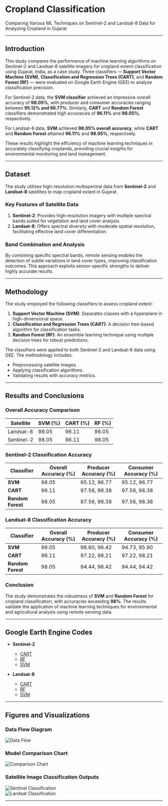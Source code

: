 # **Cropland Classification**  
Comparing Various ML Techniques on Sentinel-2 and Landsat-8 Data for Analyzing Cropland in Gujarat  

---

## **Introduction**  
This study compares the performance of machine learning algorithms on Sentinel-2 and Landsat-8 satellite imagery for cropland extent classification using Gujarat, India, as a case study. Three classifiers — **Support Vector Machine (SVM)**, **Classification and Regression Trees (CART)**, and **Random Forest (RF)** — were evaluated on Google Earth Engine (GEE) to analyze classification precision.  

For Sentinel-2 data, the **SVM classifier** achieved an impressive overall accuracy of **98.05%**, with producer and consumer accuracies ranging between **95.12% and 96.77%**. Similarly, **CART** and **Random Forest** classifiers demonstrated high accuracies of **96.11%** and **98.05%**, respectively.  

For Landsat-8 data, **SVM** achieved **98.05% overall accuracy**, while **CART** and **Random Forest** attained **96.11%** and **98.05%**, respectively.  

These results highlight the efficiency of machine learning techniques in accurately classifying croplands, providing crucial insights for environmental monitoring and land management.  

---

## **Dataset**  
The study utilizes high-resolution multispectral data from **Sentinel-2** and **Landsat-8** satellites to map cropland extent in Gujarat.  

### **Key Features of Satellite Data**  
1. **Sentinel-2**: Provides high-resolution imagery with multiple spectral bands suited for vegetation and land cover analysis.  
2. **Landsat-8**: Offers spectral diversity with moderate spatial resolution, facilitating effective land cover differentiation.  

### **Band Combination and Analysis**  
By combining specific spectral bands, remote sensing enables the detection of subtle variations in land cover types, improving classification outcomes. This approach exploits sensor-specific strengths to deliver highly accurate results.  

---

## **Methodology**  
The study employed the following classifiers to assess cropland extent:  

1. **Support Vector Machine (SVM)**: Separates classes with a hyperplane in high-dimensional space.  
2. **Classification and Regression Trees (CART)**: A decision tree-based algorithm for classification tasks.  
3. **Random Forest (RF)**: An ensemble learning technique using multiple decision trees for robust predictions.  

The classifiers were applied to both Sentinel-2 and Landsat-8 data using GEE. The methodology includes:  
- Preprocessing satellite images.  
- Applying classification algorithms.  
- Validating results with accuracy metrics.  

---

## **Results and Conclusions**  
### **Overall Accuracy Comparison**  

| Satellite   | SVM (%) | CART (%) | RF (%)   |  
|-------------|---------|----------|----------|  
| Landsat-8   | 98.05   | 96.11    | 98.05    |  
| Sentinel-2  | 98.05   | 96.11    | 98.05    |  

### **Sentinel-2 Classification Accuracy**  

| Classifier        | Overall Accuracy (%) | Producer Accuracy (%) | Consumer Accuracy (%) |  
|--------------------|----------------------|------------------------|------------------------|  
| **SVM**           | 98.05               | 95.12, 96.77          | 95.12, 96.77          |  
| **CART**          | 96.11               | 97.56, 98.38          | 97.56, 98.38          |  
| **Random Forest** | 98.05               | 97.56, 98.38          | 97.56, 98.38          |  

### **Landsat-8 Classification Accuracy**  

| Classifier        | Overall Accuracy (%) | Producer Accuracy (%) | Consumer Accuracy (%) |  
|--------------------|----------------------|------------------------|------------------------|  
| **SVM**           | 98.05               | 98.60, 96.42          | 94.73, 95.90          |  
| **CART**          | 96.11               | 97.22, 98.21          | 97.22, 98.21          |  
| **Random Forest** | 98.05               | 94.44, 96.42          | 94.44, 94.42          |  

### **Conclusion**  
The study demonstrates the robustness of **SVM** and **Random Forest** for cropland classification, with accuracies exceeding **98%**. The results validate the application of machine learning techniques for environmental and agricultural analysis using remote sensing data.  

---

## **Google Earth Engine Codes**  

- **Sentinel-2**  
  - [CART](https://code.earthengine.google.com/2cc61b0e71cb7e53ded75ccaa3287d0f)  
  - [RF](https://code.earthengine.google.com/9e4f1443f10fe3f9f01354ee259005d8)  
  - [SVM](https://code.earthengine.google.com/b5683afcdb0efa19917ba705cfd34ef5)  

- **Landsat-8**  
  - [CART](https://code.earthengine.google.com/cc21533f7de51f61ee7fb972f2d8709d)  
  - [RF](https://code.earthengine.google.com/2ce50b93aac3ca90a3452cefbe836e97)  
  - [SVM](https://code.earthengine.google.com/11b68cf028ca72ddbd62985bd0a7b377)  

---

## **Figures and Visualizations**  

### **Data Flow Diagram**  
![Data Flow](https://github.com/user-attachments/assets/87a550c7-ad5e-4ec2-859e-f15c05c4ba1c)  

### **Model Comparison Chart**  
![Comparison Chart](https://github.com/user-attachments/assets/189f45c4-d24b-4fe9-9832-ac5aab6d9922)  

### **Satellite Image Classification Outputs**  
![Sentinel Classification](https://github.com/user-attachments/assets/831108db-7328-4c81-8dda-9f4be8b7c31c)  
![Landsat Classification](https://github.com/user-attachments/assets/16e0a316-5e39-41ea-acc5-634121bf7aad)  

--- 
